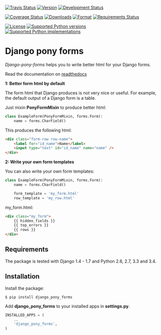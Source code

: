 [![Travis Status](https://secure.travis-ci.org/mbraak/django_pony_forms.svg)](http://travis-ci.org/mbraak/django_pony_forms) [![Version](https://pypip.in/version/django_pony_forms/badge.svg)](https://pypi.python.org/pypi/django_pony_forms/) [![Development Status](https://pypip.in/status/django_pony_forms/badge.svg)](https://pypi.python.org/pypi/django_pony_forms/)

[![Coverage Status](https://img.shields.io/coveralls/mbraak/django_pony_forms.svg)](https://coveralls.io/r/mbraak/django_pony_forms) [![Downloads](https://pypip.in/download/django_pony_forms/badge.svg)](https://pypi.python.org/pypi/django_pony_forms/) [![Format](https://pypip.in/format/django_pony_forms/badge.svg)](https://pypi.python.org/pypi/django_pony_forms/) [![Requirements Status](https://requires.io/github/mbraak/django_pony_forms/requirements.png?branch=master)](https://requires.io/github/mbraak/django_pony_forms/requirements/?branch=master)

[![License](https://pypip.in/license/django_pony_forms/badge.svg)](https://pypi.python.org/pypi/django_pony_forms/)  [![Supported Python versions](https://pypip.in/py_versions/django_pony_forms/badge.svg)](https://pypi.python.org/pypi/django_pony_forms/) [![Supported Python implementations](https://pypip.in/implementation/django_pony_forms/badge.svg)](https://pypi.python.org/pypi/django_pony_forms/)

Django pony forms
=================

*Django-pony-forms* helps you to write better html for your Django forms.

Read the documentation on [readthedocs](http://django_pony_forms.readthedocs.org/en/latest/index.html)

**1: Better form html by default**

The form html that Django produces is not very nice or useful. For example, the default output of a Django form is a table.

Just mixin **PonyFormMixin** to produce better html:

```python
class ExampleForm(PonyFormMixin, forms.Form):
    name = forms.CharField()
```

This produces the following html:

```html
<div class="form-row row-name">
    <label for="id_name">Name</label>
    <input type="text" id="id_name" name="name" />
</div>
```

**2: Write your own form templates**

You can also write your own form templates:

```python
class ExampleForm(PonyFormMixin, forms.Form):
    name = forms.CharField()

    form_template = 'my_form.html'
    row_template = 'my_row.html'
```

my_form.html:

```html
<div class="my_form">
    {{ hidden_fields }}
    {{ top_errors }}
    {{ rows }}
</div>
```

Requirements
------------

The package is tested with Django 1.4 - 1.7 and Python 2.6, 2.7, 3.3 and 3.4.

Installation
------------

Install the package:

```
$ pip install django_pony_forms
```

Add **django_pony_forms** to your installed apps in **settings.py**.

```python
INSTALLED_APPS = (
    ..
    'django_pony_forms',
)
```
